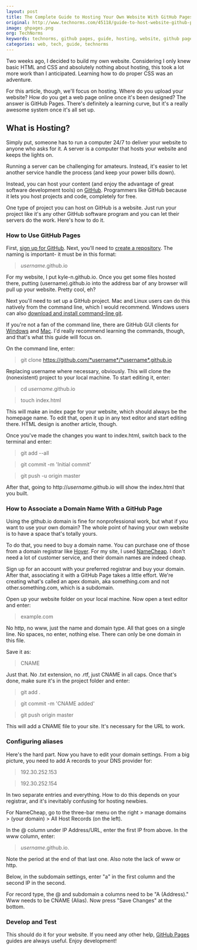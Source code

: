 ```yaml
---
layout: post
title: The Complete Guide to Hosting Your Own Website With GitHub Pages
original: http://www.technorms.com/45118/guide-to-host-website-github-pages
image: ghpages.png
org: TechNorms
keywords: technorms, github pages, guide, hosting, website, github pages, free online, jekyll, static sites
categories: web, tech, guide, technorms
---
```


Two weeks ago, I decided to build my own website. Considering I only knew basic HTML and CSS and absolutely nothing about hosting, this took a lot more work than I anticipated. Learning how to do proper CSS was an adventure. 

<!--break-->

For this article, though, we'll focus on hosting. Where do you upload your website? How do you get a web page online once it's been designed? The answer is GitHub Pages. There's definitely a learning curve, but it's a really awesome system once it's all set up. 

## What is Hosting? 

Simply put, someone has to run a computer 24/7 to deliver your website to anyone who asks for it. A server is a computer that hosts your website and keeps the lights on. 

Running a server can be challenging for amateurs. Instead, it's easier to let another service handle the process (and keep your power bills down). 

Instead, you can host your content (and enjoy the advantage of great software development tools) on [GitHub](https://github.com). Programmers like GitHub because it lets you host projects and code, completely for free. 

One type of project you can host on GitHub is a website. Just run your project like it's any other GitHub software program and you can let their servers do the work. Here's how to do it. 

### How to Use GitHub Pages

First, [sign up for GitHub](https://www.google.com/url?sa=t&rct=j&q=&esrc=s&source=web&cd=1&ved=0CB8QFjAAahUKEwiZwsr9qvLGAhUHhg0KHZyUB0Q&url=https%3A%2F%2Fgithub.com%2Fjoin&ei=Pm-xVZmrG4eMNpypnqAE&usg=AFQjCNF6nezHQWX1hKwEFQVYRrUheS9_Ig&sig2=ZOpd-Ehij5y5XKPyc6zUlA). Next, you'll need to [create a repository](https://github.com/new). The naming is important- it must be in this format: 

> *username*.github.io

For my website, I put kyle-n.github.io. Once you get some files hosted there, putting (username).github.io into the address bar of any browser will pull up your website. Pretty cool, eh? 

Next you'll need to set up a GitHub project. Mac and Linux users can do this natively from the command line, which I would recommend. Windows users can also [download and install command-line git]((http://guides.beanstalkapp.com/version-control/git-on-windows.html)). 

If you're not a fan of the command line, there are GitHub GUI clients for [Windows](https://windows.github.com) and [Mac](https://mac.github.com). I'd really recommend learning the commands, though, and that's what this guide will focus on. 

On the command line, enter: 

> git clone https://github.com/*username*/*username*.github.io

Replacing username where necessary, obviously. This will clone the (nonexistent) project to your local machine. To start editing it, enter: 

> cd *username*.github.io

> touch index.html

This will make an index page for your website, which should always be the homepage name. To edit that, open it up in any text editor and start editing there. HTML design is another article, though. 

Once you've made the changes you want to index.html, switch back to the terminal and enter: 

> git add --all

> git commit -m 'Initial commit'

> git push -u origin master

After that, going to http://*username*.github.io will show the index.html that you built. 

### How to Associate a Domain Name With a GitHub Page

Using the github.io domain is fine for nonprofessional work, but what if you want to use your own domain? The whole point of having your own website is to have a space that's totally yours. 

To do that, you need to buy a domain name. You can purchase one of those from a domain registrar like [Hover](https://www.hover.com). For my site, I used [NameCheap](https://www.namecheap.com/?utm_source=none&affnetwork=nc&utm_medium=Affiliate&utm_campaign=38218). I don't need a lot of customer service, and their domain names are indeed cheap. 

Sign up for an account with your preferred registrar and buy your domain. After that, associating it with a GitHub Page takes a little effort. We're creating what's called an apex domain, aka something.com and not other.something.com, which is a subdomain. 

Open up your website folder on your local machine. Now open a text editor and enter: 

> example.com

No http, no www, just the name and domain type. All that goes on a single line. No spaces, no enter, nothing else. There can only be one domain in this file. 

Save it as: 

> CNAME

Just that. No .txt extension, no .rtf, just CNAME in all caps. Once that's done, make sure it's in the project folder and enter: 

> git add .

> git commit -m 'CNAME added'

> git push origin master

This will add a CNAME file to your site. It's necessary for the URL to work. 

### Configuring aliases

Here's the hard part. Now you have to edit your domain settings. From a big picture, you need to add A records to your DNS provider for: 

> 192.30.252.153

> 192.30.252.154

In two separate entries and everything. How to do this depends on your registrar, and it's inevitably confusing for hosting newbies. 

For NameCheap, go to the three-bar menu on the right > manage domains > (your domain) > All Host Records (on the left). 

In the @ column under IP Address/URL, enter the first IP from above. In the www column, enter: 

> *username*.github.io.

Note the period at the end of that last one. Also note the lack of www or http. 

Below, in the subdomain settings, enter "a" in the first column and the second IP in the second. 

For record type, the @ and subdomain a columns need to be "A (Address)." Www needs to be CNAME (Alias). Now press "Save Changes" at the bottom. 

### Develop and Test

This should do it for your website. If you need any other help, [GitHub Pages](https://help.github.com/categories/github-pages-basics/) guides are always useful. Enjoy development! 